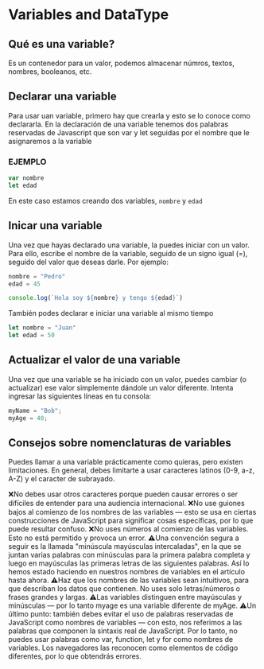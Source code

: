 # Variables and DataType

## Qué es una variable?

Es un contenedor para un valor, podemos almacenar númros, textos, nombres, booleanos, etc.

## Declarar una variable

Para usar uan variable, primero hay que crearla y esto se lo conoce como declararla. 
En la declaración de una variable tenemos dos palabras reservadas de Javascript que son var y let seguidas por el nombre que le asignaremos a la variable

### EJEMPLO

```javascript
var nombre
let edad
```
En este caso estamos creando dos variables, `nombre` y `edad`

## Inicar una variable

Una vez que hayas declarado una variable, la puedes iniciar con un valor. Para ello, escribe el nombre de la variable, seguido de un signo igual (=), seguido del valor que deseas darle. Por ejemplo:

```javascript
nombre = "Pedro"
edad = 45

console.log(`Hola soy ${nombre} y tengo ${edad}`)
```

También podes declarar e iniciar una variable al mismo tiempo

```javascript
let nombre = "Juan"
let edad = 50
```

## Actualizar el valor de una variable

Una vez que una variable se ha iniciado con un valor, puedes cambiar (o actualizar) ese valor simplemente dándole un valor diferente. Intenta ingresar las siguientes líneas en tu consola:

```javascript
myName = "Bob";
myAge = 40;
```

## Consejos sobre nomenclaturas de variables

Puedes llamar a una variable prácticamente como quieras, pero existen limitaciones. En general, debes limitarte a usar caracteres latinos (0-9, a-z, A-Z) y el caracter de subrayado.

❌No debes usar otros caracteres porque pueden causar errores o ser difíciles de entender para una audiencia internacional.
❌No use guiones bajos al comienzo de los nombres de las variables — esto se usa en ciertas construcciones de JavaScript para significar cosas específicas, por lo que puede resultar confuso.
❌No uses números al comienzo de las variables. Esto no está permitido y provoca un error.
⚠️Una convención segura a seguir es la llamada "minúscula mayúsculas intercaladas", en la que se juntan varias palabras con minúsculas para la primera palabra completa y luego en mayúsculas las primeras letras de las siguientes palabras. Así lo hemos estado haciendo en nuestros nombres de variables en el artículo hasta ahora.
⚠️Haz que los nombres de las variables sean intuitivos, para que describan los datos que contienen. No uses solo letras/números o frases grandes y largas.
⚠️Las variables distinguen entre mayúsculas y minúsculas — por lo tanto myage es una variable diferente de myAge.
⚠️Un último punto: también debes evitar el uso de palabras reservadas de JavaScript como nombres de variables — con esto, nos referimos a las palabras que componen la sintaxis real de JavaScript. Por lo tanto, no puedes usar palabras como var, function, let y for como nombres de variables. Los navegadores las reconocen como elementos de código diferentes, por lo que obtendrás errores.



